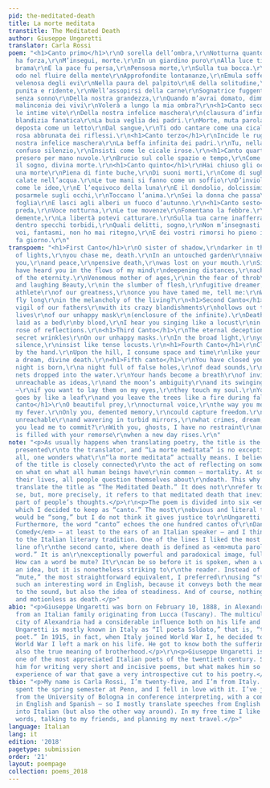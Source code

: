 ```yaml
---
pid: the-meditated-death
title: La morte meditata
transtitle: The Meditated Death
author: Giuseppe Ungaretti
translator: Carla Rossi
poem: "<h1>Canto primo</h1>\r\nO sorella dell’ombra,\r\nNotturna quanto più la luce
  ha forza,\r\nM’insegui, morte.\r\nIn un giardino puro\r\nAlla luce ti diè l’ingenua
  brama\r\nE la pace fu persa,\r\nPensosa morte,\r\nSulla tua bocca.\r\nDa quel momento\r\nTi
  odo nel fluire della mente\r\nApprofondite lontananze,\r\nEmula sofferente dell’eterno.\r\nMadre
  velenosa degli evi\r\nNella paura del palpito\r\nE della solitudine,\r\nBellezza
  punita e ridente,\r\nNell’assopirsi della carne\r\nSognatrice fuggente,\r\nAtleta
  senza sonno\r\nDella nostra grandezza,\r\nQuando m’avrai domato, dimmi:\r\nNella
  malinconia dei vivi\r\nVolerà a lungo la mia ombra?\r\n<h1>Canto secondo</h1>\r\nScava
  le intime vite\r\nDella nostra infelice maschera\r\n(clausura d’infinito)\r\nCon
  blandizia fanatica\r\nLa buia veglia dei padri.\r\nMorte, muta parola,\r\nSabbia
  deposta come un letto\r\nDal sangue,\r\nTi odo cantare come una cicala\r\nNella
  rosa abbrunata dei riflessi.\r\n<h1>Canto terzo</h1>\r\nIncide le rughe segrete\r\nDella
  nostra infelice maschera\r\nLa beffa infinita dei padri.\r\nTu, nella luce fonda,\r\nO
  confuso silenzio,\r\nInsisti come le cicale irose.\r\n<h1>Canto quarto</h1>\r\nMi
  presero per mano nuvole.\r\nBrucio sul colle spazio e tempo,\r\nCome un tuo messaggero,\r\nCome
  il sogno, divina morte.\r\n<h1>Canto quinto</h1>\r\nHai chiuso gli occhi.\r\nNasce
  una morte\r\nPiena di finte buche,\r\nDi suoni morti,\r\nCome di sugheri\r\nDi reti
  calate nell’acqua.\r\nLe tue mani si fanno come un soffio\r\nD’inviolabili lontananze,\r\nInafferrabili
  come le idee,\r\nE l’equivoco della luna\r\nE il dondolio, dolcissimi,\r\nSe vuoi
  posarmele sugli occhi,\r\nToccano l’anima.\r\nSei la donna che passa\r\nCome una
  foglia\r\nE lasci agli alberi un fuoco d’autunno.\r\n<h1>Canto sesto</h1>\r\nO bella
  preda,\r\nVoce notturna,\r\nLe tue movenze\r\nFomentano la febbre.\r\nSolo tu, memoria
  demente,\r\nLa libertà potevi catturare.\r\nSulla tua carne inafferrabile\r\nE vacillante
  dentro specchi torbidi,\r\nQuali delitti, sogno,\r\nNon m’insegnasti a consumare?\r\nCon
  voi, fantasmi, non ho mai ritegno,\r\nE dei vostri rimorsi ho pieno il cuore\r\nQuando
  fa giorno.\r\n"
transpoem: "<h1>First Canto</h1>\r\nO sister of shadow,\r\ndarker in the brightest
  of lights,\r\nyou chase me, death.\r\nIn an untouched garden\r\nnaive craving bore
  you,\r\nand peace,\r\npensive death,\r\nwas lost on your mouth.\r\nSince that moment\r\nI
  have heard you in the flows of my mind\r\ndeepening distances,\r\naching imitator
  of the eternity.\r\nVenomous mother of ages,\r\nin the fear of throb\r\nand loneliness,\r\npunished
  and laughing Beauty,\r\nin the slumber of flesh,\r\nfugitive dreamer,\r\nsleepless
  athlete\r\nof our greatness,\r\nonce you have tamed me, tell me:\r\nWill my shadow
  fly long\r\nin the melancholy of the living?\r\n<h1>Second Canto</h1>\r\nThe dark
  vigil of our fathers\r\nwith its crazy blandishments\r\nhollows out the intimate
  lives\r\nof our unhappy mask\r\n(enclosure of the infinite).\r\nDeath, still word,\r\nsand
  laid as a bed\r\nby blood,\r\nI hear you singing like a locust\r\nin the darkened
  rose of reflections.\r\n<h1>Third Canto</h1>\r\nThe eternal deception of our fathers\r\nEngraves
  secret wrinkles\r\nOn our unhappy masks.\r\nIn the broad light,\r\nyou, confused
  silence,\r\ninsist like tense locusts.\r\n<h1>Fourth Canto</h1>\r\nClouds took me
  by the hand.\r\nUpon the hill, I consume space and time\r\nlike your harbinger,\r\nlike
  a dream, divine death.\r\n<h1>Fifth canto</h1>\r\nYou have closed your eyes.\r\nA
  night is born,\r\na night full of false holes,\r\nof dead sounds,\r\nlike corks\r\nof
  nets dropped into the water.\r\nYour hands become a breath\r\nof inviolable distances,\r\nas
  unreachable as ideas,\r\nand the moon’s ambiguity\r\nand its swinging — so tender
  —\r\nif you want to lay them on my eyes,\r\nthey touch my soul.\r\nYou are the woman\r\nwho
  goes by like a leaf\r\nand you leave the trees like a fire during fall.\r\n<h1>Sixth
  canto</h1>\r\nO beautiful prey,\r\nnocturnal voice,\r\nthe way you move\r\nraises
  my fever.\r\nOnly you, demented memory,\r\ncould capture freedom.\r\nOn your flesh,
  unreachable\r\nand wavering in turbid mirrors,\r\nwhat crimes, dream,\r\ndidn’t
  you lead me to commit?\r\nWith you, ghosts, I have no restraint\r\nand my heart
  is filled with your remorse\r\nwhen a new day rises.\r\n"
note: "<p>As usually happens when translating poetry, the title is the first challenge
  presented\r\nto the translator, and “La morte meditata” is no exception. First of
  all, one wonders what\r\n“la morte meditata” actually means. I believe the meaning
  of the title is closely connected\r\nto the act of reflecting on something, to meditate
  on what on what all human beings have\r\nin common — mortality. At some point of
  their lives, all people question themselves about\r\ndeath. This why I decided to
  translate the title as “The Meditated Death.” It does not\r\nrefer to death per
  se, but, more precisely, it refers to that meditated death that inevitably\r\nbecomes
  part of people’s thoughts.</p>\r\n<p>The poem is divided into six <em>canti</em>,
  which I decided to keep as “canto.” The most\r\nobvious and literal translation
  would be “song,” but I do not think it gives justice to\r\nUngaretti’s word choice.
  Furthermore, the word “canto” echoes the one hundred cantos of\r\nDante’s <em>Divine
  Comedy</em> — at least to the ears of an Italian speaker — and I think it is a fair\r\ntribute
  to the Italian literary tradition. One of the lines I liked the most is the fifth
  line of\r\nthe second canto, where death is defined as <em>muta parola</em> — “mute
  word.” It is an\r\nexceptionally powerful and paradoxical image, full of tension:
  How can a word be mute? It\r\ncan be so before it is spoken, when a word is still
  an idea, but it is nonetheless striking to\r\nthe reader. Instead of opting for
  “mute,” the most straightforward equivalent, I preferred\r\nusing “still.” It is
  such an interesting word in English, because it conveys both the meaning\r\nrelated
  to the sound, but also the idea of steadiness. And of course, nothing can be as\r\nsteady
  and motionless as death.</p>"
abio: "<p>Giuseppe Ungaretti was born on February 10, 1888, in Alexandria, Egypt,
  from an Italian family originating from Lucca (Tuscany). The multicultural and cosmopolitan
  city of Alexandria had a considerable influence both on his life and on his work.
  Ungaretti is mostly known in Italy as “Il poeta Ssldato,” that is, “the soldier
  poet.” In 1915, in fact, when Italy joined World War I, he decided to volunteer.
  World War I left a mark on his life. He got to know both the suffering of war, but
  also the true meaning of brotherhood.</p>\r\n<p>Giuseppe Ungaretti is certainly
  one of the most appreciated Italian poets of the twentieth century. Students remember
  him for writing very short and incisive poems, but what makes him so great is his
  experience of war that gave a very introspective cut to his poetry.</p>"
tbio: "<p>My name is Carla Rossi, I’m twenty-five, and I’m from Italy. Last year I
  spent the spring semester at Penn, and I fell in love with it. I’ve just graduated
  from the University of Bologna in conference interpreting, with a concentration
  in English and Spanish — so I mostly translate speeches from English and Spanish
  into Italian (but also the other way around). In my free time I like playing with
  words, talking to my friends, and planning my next travel.</p>"
language: Italian
lang: it
edition: '2018'
pagetype: submission
order: '21'
layout: poempage
collection: poems_2018
---
```

